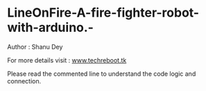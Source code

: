 # LineOnFire-A-fire-fighter-robot-with-arduino.-

Author : Shanu Dey

For more details visit : www.techreboot.tk

Please read the commented line to understand the code logic and connection.
